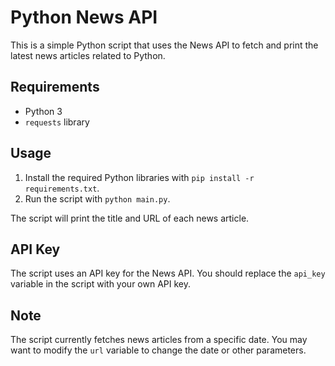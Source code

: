 # Python News API

This is a simple Python script that uses the News API to fetch and print the latest news articles related to Python.

## Requirements

- Python 3
- `requests` library

## Usage

1. Install the required Python libraries with `pip install -r requirements.txt`.
2. Run the script with `python main.py`.

The script will print the title and URL of each news article.

## API Key

The script uses an API key for the News API. You should replace the `api_key` variable in the script with your own API key.

## Note

The script currently fetches news articles from a specific date. You may want to modify the `url` variable to change the date or other parameters.